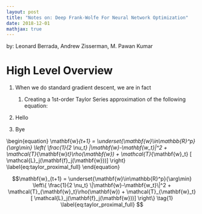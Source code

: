 ```yaml
---
layout: post
title: "Notes on: Deep Frank-Wolfe For Neural Network Optimization"
date: 2018-12-01
mathjax: true
---
```


by: Leonard Berrada, Andrew Zisserman, M. Pawan Kumar

# High Level Overview

1. When we do standard gradient descent, we are in fact 
    1. Creating a 1st-order Taylor Series approximation of the following equation:

2. Hello
3. Bye

\begin{equation}
\mathbf{w}_{t+1} = \underset{\mathbf{w}\in\mathbb{R}^p}{\arg\min} \left\{ \frac{1}{2 \nu_t} \|\mathbf{w}-\mathbf{w_t}\|^2 + \mathcal{T}_{\mathbf{w}_t}\rho(\mathbf{w}) + \mathcal{T}_{\mathbf{w}_t} [ \mathcal{L}_j(\mathbf{f}_j(\mathbf{w}))] \right\}
\label{eq:taylor_proximal_full}
\end{equation}

$$\mathbf{w}_{t+1} = \underset{\mathbf{w}\in\mathbb{R}^p}{\arg\min} \left\{ \frac{1}{2 \nu_t} \|\mathbf{w}-\mathbf{w_t}\|^2 + \mathcal{T}_{\mathbf{w}_t}\rho(\mathbf{w}) + \mathcal{T}_{\mathbf{w}_t} [ \mathcal{L}_j(\mathbf{f}_j(\mathbf{w}))] \right\}
\tag{1}
\label{eq:taylor_proximal_full}
$$